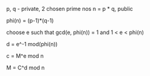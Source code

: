 p, q - private, 2 chosen prime nos
n = p \* q, public

phi(n) = (p-1)\*(q-1)

choose e such that gcd(e, phi(n)) = 1 and 1 < e < phi(n)

d = e^-1 mod(phi(n))

c = M^e mod n

M = C^d mod n

